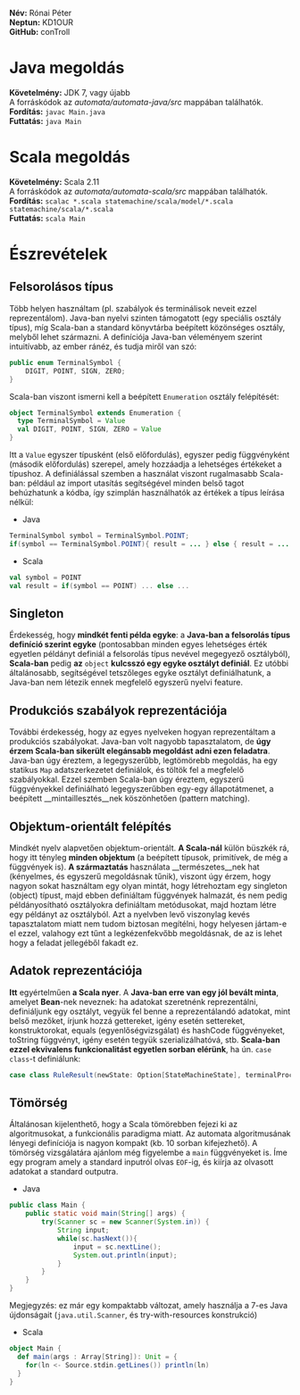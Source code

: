 __Név:__ Rónai Péter  
__Neptun:__ KD1OUR  
__GitHub:__ conTroll

Java megoldás
=============
__Követelmény:__ JDK 7, vagy újabb  
A forráskódok az _automata/automata-java/src_ mappában találhatók.  
__Fordítás:__ <code>javac Main.java</code>  
__Futtatás:__ <code>java Main</code>  

Scala megoldás
==============
__Követelmény:__ Scala 2.11  
A forráskódok az _automata/automata-scala/src_ mappában találhatók.  
__Fordítás:__ `scalac *.scala statemachine/scala/model/*.scala statemachine/scala/*.scala`  
__Futtatás:__ <code>scala Main</code>  

Észrevételek
============

Felsorolásos típus
------------------

Több helyen használtam (pl. szabályok és terminálisok neveit ezzel reprezentálom). Java-ban nyelvi szinten támogatott (egy speciális osztály típus), míg Scala-ban a standard könyvtárba beépített közönséges osztály, melyből lehet származni. A definíciója Java-ban véleményem szerint intuitívabb, az ember ránéz, és tudja miről van szó:

```java
public enum TerminalSymbol {
    DIGIT, POINT, SIGN, ZERO;
}
```
Scala-ban viszont ismerni kell a beépített <code>Enumeration</code> osztály felépítését:

```scala
object TerminalSymbol extends Enumeration {
  type TerminalSymbol = Value
  val DIGIT, POINT, SIGN, ZERO = Value
}
```
Itt a <code>Value</code> egyszer típusként (első előfordulás), egyszer pedig függvényként (második előfordulás) szerepel, amely hozzáadja a lehetséges értékeket a típushoz. A definiálással szemben a használat viszont rugalmasabb Scala-ban: például az import utasítás segítségével minden belső tagot behúzhatunk a kódba, így szimplán használhatók az értékek a típus leírása nélkül:

- Java

```java
TerminalSymbol symbol = TerminalSymbol.POINT;
if(symbol == TerminalSymbol.POINT){ result = ... } else { result = ... } // utasítások
```

- Scala

```scala
val symbol = POINT
val result = if(symbol == POINT) ... else ... 
```

Singleton
---------
Érdekesség, hogy __mindkét fenti példa egyke__: a __Java-ban a felsorolás típus definíció szerint egyke__ (pontosabban minden egyes lehetséges érték egyetlen példányt definiál a felsorolás típus nevével megegyező osztályból), __Scala-ban__ pedig __az__ <code>object</code> __kulcsszó egy egyke osztályt definiál__. Ez utóbbi általánosabb, segítségével tetszőleges egyke osztályt definiálhatunk, a Java-ban nem létezik ennek megfelelő egyszerű nyelvi feature.

Produkciós szabályok reprezentációja
------------------------------------
További érdekesség, hogy az egyes nyelveken hogyan reprezentáltam a produkciós szabályokat. Java-ban volt nagyobb tapasztalatom, de __úgy érzem Scala-ban sikerült elegánsabb megoldást adni ezen feladatra__. Java-ban úgy éreztem, a legegyszerűbb, legtömörebb megoldás, ha egy statikus <code>Map</code> adatszerkezetet definiálok, és töltök fel a megfelelő szabályokkal. Ezzel szemben Scala-ban úgy éreztem, egyszerű függvényekkel definiálható legegyszerűbben egy-egy állapotátmenet, a beépített __mintaillesztés__nek köszönhetően (pattern matching).

Objektum-orientált felépítés
----------------------------
Mindkét nyelv alapvetően objektum-orientált. __A Scala-nál__ külön büszkék rá, hogy itt tényleg __minden objektum__ (a beépített típusok, primitívek, de még a függvények is). __A származtatás__ használata __természetes__nek hat (kényelmes, és egyszerű megoldásnak tűnik), viszont úgy érzem, hogy nagyon sokat használtam egy olyan mintát, hogy létrehoztam egy singleton (object) típust, majd ebben definiáltam függvények halmazát, és nem pedig példányosítható osztályokra definiáltam metódusokat, majd hoztam létre egy példányt az osztályból. Azt a nyelvben levő viszonylag kevés tapasztalatom miatt nem tudom biztosan megítélni, hogy helyesen jártam-e el ezzel, valahogy ezt tűnt a legkézenfekvőbb megoldásnak, de az is lehet hogy a feladat jellegéből fakadt ez.

Adatok reprezentációja
----------------------
__Itt__ egyértelműen __a Scala nyer__. A __Java-ban erre van egy jól bevált minta__, amelyet __Bean__-nek neveznek: ha adatokat szeretnénk reprezentálni, definiáljunk egy osztályt, vegyük fel benne a reprezentálandó adatokat, mint belső mezőket, írjunk hozzá gettereket, igény esetén settereket, konstruktorokat, equals (egyenlőségvizsgálat) és hashCode függvényeket, toString függvényt, igény esetén tegyük szerializálhatóvá, stb. __Scala-ban ezzel ekvivalens funkcionalitást egyetlen sorban elérünk__, ha ún. <code>case class</code>-t definiálunk: 

```scala
case class RuleResult(newState: Option[StateMachineState], terminalProcessed : Boolean = true)
```
Tömörség
--------
Általánosan kijelenthető, hogy a Scala tömörebben fejezi ki az algoritmusokat, a funkcionális paradigma miatt. Az automata algoritmusának lényegi definíciója is nagyon kompakt (kb. 10 sorban kifejezhető). A tömörség vizsgálatára ajánlom még figyelembe a <code>main</code> függvényeket is. Íme egy program amely a standard inputról olvas <code>EOF</code>-ig, és kiírja az olvasott adatokat a standard outputra. 

- Java

```java
public class Main {
    public static void main(String[] args) {
        try(Scanner sc = new Scanner(System.in)) {
            String input;
            while(sc.hasNext()){
                input = sc.nextLine();
                System.out.println(input);
            }
        }
    }
}
```
Megjegyzés: ez már egy kompaktabb változat, amely használja a 7-es Java újdonságait (<code>java.util.Scanner</code>, és try-with-resources konstrukció)
- Scala

```scala
object Main {
  def main(args : Array[String]): Unit = {
    for(ln <- Source.stdin.getLines()) println(ln)
  }
}
```